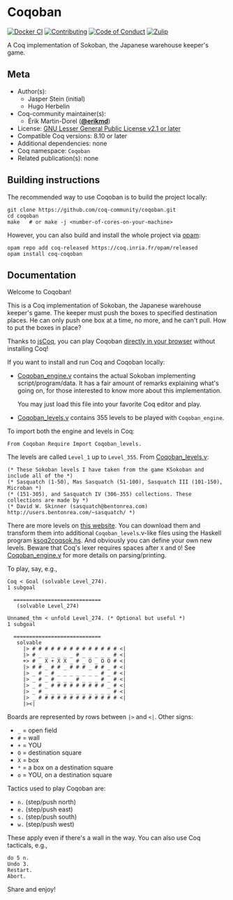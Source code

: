 <!---
This file was generated from `meta.yml`, please do not edit manually.
Follow the instructions on https://github.com/coq-community/templates to regenerate.
--->
# Coqoban

[![Docker CI][docker-action-shield]][docker-action-link]
[![Contributing][contributing-shield]][contributing-link]
[![Code of Conduct][conduct-shield]][conduct-link]
[![Zulip][zulip-shield]][zulip-link]

[docker-action-shield]: https://github.com/coq-community/coqoban/workflows/Docker%20CI/badge.svg?branch=master
[docker-action-link]: https://github.com/coq-community/coqoban/actions?query=workflow:"Docker%20CI"

[contributing-shield]: https://img.shields.io/badge/contributions-welcome-%23f7931e.svg
[contributing-link]: https://github.com/coq-community/manifesto/blob/master/CONTRIBUTING.md

[conduct-shield]: https://img.shields.io/badge/%E2%9D%A4-code%20of%20conduct-%23f15a24.svg
[conduct-link]: https://github.com/coq-community/manifesto/blob/master/CODE_OF_CONDUCT.md

[zulip-shield]: https://img.shields.io/badge/chat-on%20zulip-%23c1272d.svg
[zulip-link]: https://coq.zulipchat.com/#narrow/stream/237663-coq-community-devs.20.26.20users



A Coq implementation of Sokoban, the Japanese warehouse
keeper's game.

## Meta

- Author(s):
  - Jasper Stein (initial)
  - Hugo Herbelin
- Coq-community maintainer(s):
  - Érik Martin-Dorel ([**@erikmd**](https://github.com/erikmd))
- License: [GNU Lesser General Public License v2.1 or later](LICENSE)
- Compatible Coq versions: 8.10 or later
- Additional dependencies: none
- Coq namespace: `Coqoban`
- Related publication(s): none

## Building instructions

The recommended way to use Coqoban is to build the
project locally:

```shell
git clone https://github.com/coq-community/coqoban.git
cd coqoban
make   # or make -j <number-of-cores-on-your-machine> 
```

However, you can also build and install the whole project via
[opam](https://opam.ocaml.org/doc/Install.html):

```shell
opam repo add coq-released https://coq.inria.fr/opam/released
opam install coq-coqoban
```

## Documentation

Welcome to Coqoban!

This is a Coq implementation of Sokoban, the Japanese
warehouse keeper's game. The keeper must push the boxes to specified
destination places. He can only push one box at a time, no more, and
he can't pull. How to put the boxes in place?

Thanks to [jsCoq](https://jscoq.github.io), you can play Coqoban
[directly in your browser](https://coq.vercel.app/fun/coqoban.html)
without installing Coq!

If you want to install and run Coq and Coqoban locally:

* [Coqoban\_engine.v](theories/Coqoban_engine.v) contains the actual Sokoban
    implementing script/program/data. It has a fair amount of
    remarks explaining what's going on, for those interested to know
    more about this implementation.

    You may just load this file into your favorite Coq editor and play.

* [Coqoban\_levels.v](theories/Coqoban_levels.v) contains 355 levels to be
    played with `Coqoban_engine`.

To import both the engine and levels in Coq:
```coq
From Coqoban Require Import Coqoban_levels.
```

The levels are called `Level_1` up to `Level_355`. From
[Coqoban\_levels.v](theories/Coqoban_levels.v):

```coq
(* These Sokoban levels I have taken from the game KSokoban and include all of the *)
(* Sasquatch (1-50), Mas Sasquatch (51-100), Sasquatch III (101-150), Microban *)
(* (151-305), and Sasquatch IV (306-355) collections. These collections are made by *)
(* David W. Skinner (sasquatch@bentonrea.com) http://users.bentonrea.com/~sasquatch/ *)
```

There are more levels on [this website](http://www.abelmartin.com/rj/sokobanJS/Skinner/David%20W.%20Skinner%20-%20Sokoban.htm).
You can download them and transform them into additional `Coqoban_levels`.v-like files using the Haskell program [ksoq2coqsok.hs](src/ksoq2coqsok.hs).
And obviously you can define your own new levels.
Beware that Coq's lexer requires spaces after `X` and `O`!
See [Coqoban\_engine.v](theories/Coqoban_engine.v) for more details on parsing/printing.

To play, say, e.g.,

```coq
Coq < Goal (solvable Level_274).
1 subgoal

  ============================
   (solvable Level_274)

Unnamed_thm < unfold Level_274. (* Optional but useful *)
1 subgoal

  ============================
   solvable
     |> # # # # # # # # # # # # # # <|
     |> # _ _ _ _ _ _ # _ _ _ _ _ # <|
     +> # _ X + X X _ # _ O _ O O # <|
     |> # # _ # # _ # # # _ # # _ # <|
     |> _ # _ # _ _ _ _ _ _ _ # _ # <|
     |> _ # _ # _ _ _ # _ _ _ # _ # <|
     |> _ # _ # # # # # # # # # _ # <|
     |> _ # _ _ _ _ _ _ _ _ _ _ _ # <|
     |> _ # # # # # # # # # # # # # <|
     |><|
```
     
Boards are represented by rows between `|>` and `<|`. Other signs:

* `_` = open field
* `#` = wall
* `+` = YOU
* `O` = destination square
* `X` = box
* `*` = a box on a destination square
* `o` = YOU, on a destination square

Tactics used to play Coqoban are:
* `n.` (step/push north)
* `e.` (step/push east)
* `s.` (step/push south)
* `w.` (step/push west)

These apply even if there's a wall in the way. You can also use Coq
tacticals, e.g.,

```coq
do 5 n.
Undo 3.
Restart.
Abort.
```

Share and enjoy!

